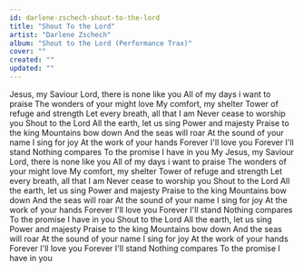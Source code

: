```yaml
---
id: darlene-zschech-shout-to-the-lord
title: "Shout To the Lord"
artist: "Darlene Zschech"
album: "Shout to the Lord (Performance Trax)"
cover: ""
created: ""
updated: ""
---
```


Jesus, my Saviour
Lord, there is none like you
All of my days i want to praise
The wonders of your might love
My comfort, my shelter
Tower of refuge and strength
Let every breath, all that I am
Never cease to worship you
Shout to the Lord
All the earth, let us sing
Power and majesty
Praise to the king
Mountains bow down
And the seas will roar
At the sound of your name
I sing for joy
At the work of your hands
Forever I'll love you
Forever I'll stand
Nothing compares
To the promise I have in you
My Jesus, my Saviour
Lord, there is none like you
All of my days i want to praise
The wonders of your might love
My comfort, my shelter
Tower of refuge and strength
Let every breath, all that I am
Never cease to worship you
Shout to the Lord
All the earth, let us sing
Power and majesty
Praise to the king
Mountains bow down
And the seas will roar
At the sound of your name
I sing for joy
At the work of your hands
Forever I'll love you
Forever I'll stand
Nothing compares
To the promise I have in you
Shout to the Lord
All the earth, let us sing
Power and majesty
Praise to the king
Mountains bow down
And the seas will roar
At the sound of your name
I sing for joy
At the work of your hands
Forever I'll love you
Forever I'll stand
Nothing compares
To the promise I have in you